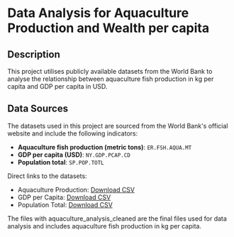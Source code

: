 # Data Analysis for Aquaculture Production and Wealth per capita

## Description

This project utilises publicly available datasets from the World Bank to analyse the relationship between aquaculture fish production in kg per capita and GDP per capita in USD.

## Data Sources

The datasets used in this project are sourced from the World Bank's official website and include the following indicators:

- **Aquaculture fish production (metric tons)**: `ER.FSH.AQUA.MT`
- **GDP per capita (USD)**: `NY.GDP.PCAP.CD`
- **Population total**: `SP.POP.TOTL`

Direct links to the datasets:
- Aquaculture Production: [Download CSV](https://api.worldbank.org/v2/en/indicator/ER.FSH.AQUA.MT?downloadformat=csv)
- GDP per Capita: [Download CSV](https://api.worldbank.org/v2/en/indicator/NY.GDP.PCAP.CD?downloadformat=csv)
- Population Total: [Download CSV](https://api.worldbank.org/v2/en/indicator/SP.POP.TOTL?downloadformat=csv)

The files with aquaculture_analysis_cleaned are the final files used for data analysis and includes aquaculture fish production in kg per capita.
